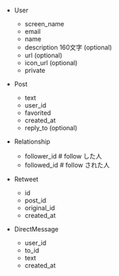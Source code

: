 - User
  - screen_name
  - email
  - name
  - description 160文字 (optional)
  - url (optional)
  - icon_url (optional)
  - private

- Post
  - text
  - user_id
  - favorited
  - created_at
  - reply_to (optional)

- Relationship
  - follower_id     # follow した人
  - followed_id     # follow された人

- Retweet
  - id
  - post_id
  - original_id
  - created_at

- DirectMessage
  - user_id
  - to_id
  - text
  - created_at
